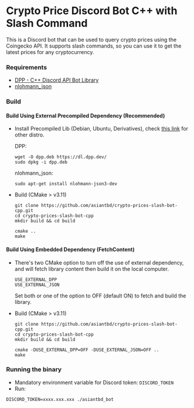 # Crypto Price Discord Bot C++ with Slash Command

This is a Discord bot that can be used to query crypto prices using the Coingecko API. It supports slash commands, so you can use it to get the latest prices for any cryptocurrency.

### Requirements
- [DPP - C++ Discord API Bot Library](https://github.com/brainboxdotcc/DPP/)
- [nlohmann_json](https://github.com/nlohmann/json)

### Build

#### Build Using External Precompiled Dependency (Recommended)
- Install Precompiled Lib (Debian, Ubuntu, Derivatives), check [this link](https://dpp.dev/10.0.23/md_docpages_01_installing.html) for other distro.

  DPP:
  ```
  wget -O dpp.deb https://dl.dpp.dev/
  sudo dpkg -i dpp.deb

  ```
  nlohmann_json:
  ```
  sudo apt-get install nlohmann-json3-dev
  ```

- Build (CMake > v3.11)
  ```
  git clone https://github.com/asiantbd/crypto-prices-slash-bot-cpp.git
  cd crypto-prices-slash-bot-cpp
  mkdir build && cd build

  cmake ..
  make
  ```

#### Build Using Embedded Dependency (FetchContent)
- There's two CMake option to turn off the use of external dependency, and will fetch library content then build it on the local computer.
  ```
  USE_EXTERNAL_DPP
  USE_EXTERNAL_JSON
  ```
  Set both or one of the option to OFF (default ON) to fetch and build the library.

- Build (CMake > v3.11)
  ```
  git clone https://github.com/asiantbd/crypto-prices-slash-bot-cpp.git
  cd crypto-prices-slash-bot-cpp
  mkdir build && cd build

  cmake -DUSE_EXTERNAL_DPP=OFF -DUSE_EXTERNAL_JSON=OFF ..
  make
  ```

### Running the binary
- Mandatory environment variable for Discord token: `DISCORD_TOKEN`
- Run:
```
DISCORD_TOKEN=xxxx.xxx.xxx ./asiantbd_bot
```
